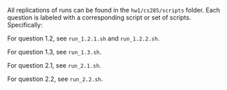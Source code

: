 All replications of runs can be found in the `hw1/cs285/scripts` folder. Each question is labeled with a corresponding script or set of scripts. Specifically:

For question 1.2, see `run_1.2.1.sh` and `run_1.2.2.sh`.

For question 1.3, see `run_1.3.sh`.

For question 2.1, see `run_2.1.sh`.

For question 2.2, see `run_2.2.sh`.
